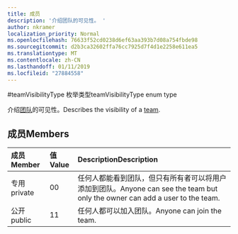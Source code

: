 ```yaml
---
title: 成员
description: '介绍团队的可见性。 '
author: nkramer
localization_priority: Normal
ms.openlocfilehash: 76633f52cd0238d6ef63aa393b7d08a754fbde98
ms.sourcegitcommit: d2b3ca32602ffa76cc7925d7f4d1e2258e611ea5
ms.translationtype: MT
ms.contentlocale: zh-CN
ms.lasthandoff: 01/11/2019
ms.locfileid: "27884558"
---
```

#<a name="teamvisibilitytype-enum-type"></a><span data-ttu-id="9e02e-103">teamVisibilityType 枚举类型</span><span class="sxs-lookup"><span data-stu-id="9e02e-103">teamVisibilityType enum type</span></span>



<span data-ttu-id="9e02e-104">介绍[团队](../resources/team.md)的可见性。</span><span class="sxs-lookup"><span data-stu-id="9e02e-104">Describes the visibility of a [team](../resources/team.md).</span></span> 

## <a name="members"></a><span data-ttu-id="9e02e-105">成员</span><span class="sxs-lookup"><span data-stu-id="9e02e-105">Members</span></span>

| <span data-ttu-id="9e02e-106">成员</span><span class="sxs-lookup"><span data-stu-id="9e02e-106">Member</span></span> | <span data-ttu-id="9e02e-107">值</span><span class="sxs-lookup"><span data-stu-id="9e02e-107">Value</span></span>| <span data-ttu-id="9e02e-108">Description</span><span class="sxs-lookup"><span data-stu-id="9e02e-108">Description</span></span> |
|:---------------|:--------|:----------|
|<span data-ttu-id="9e02e-109">专用</span><span class="sxs-lookup"><span data-stu-id="9e02e-109">private</span></span>|<span data-ttu-id="9e02e-110">0</span><span class="sxs-lookup"><span data-stu-id="9e02e-110">0</span></span>|<span data-ttu-id="9e02e-111">任何人都能看到团队，但只有所有者可以将用户添加到团队。</span><span class="sxs-lookup"><span data-stu-id="9e02e-111">Anyone can see the team but only the owner can add a user to the team.</span></span>|
|<span data-ttu-id="9e02e-112">公开</span><span class="sxs-lookup"><span data-stu-id="9e02e-112">public</span></span>|<span data-ttu-id="9e02e-113">1</span><span class="sxs-lookup"><span data-stu-id="9e02e-113">1</span></span>|<span data-ttu-id="9e02e-114">任何人都可以加入团队。</span><span class="sxs-lookup"><span data-stu-id="9e02e-114">Anyone can join the team.</span></span>|
